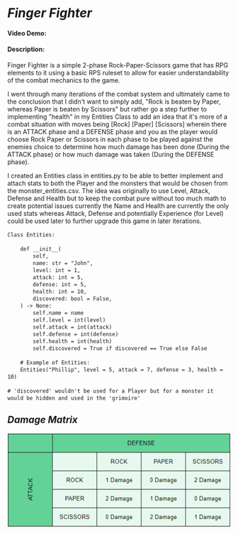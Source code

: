 # _**Finger Fighter**_
#### Video Demo:  <URL HERE>
#### Description: 
Finger Fighter is a simple 2-phase Rock-Paper-Scissors game that has RPG elements to it using a basic RPS ruleset to allow for easier understandability of the combat mechanics to the game.

I went through many iterations of the combat system and ultimately came to the conclusion that I didn't want to simply add, "Rock is beaten by Paper, whereas Paper is beaten by Scissors" but rather go a step further to implementing "health" in my Entities Class to add an idea that it's more of a combat situation with moves being [Rock] [Paper] [Scissors] wherein there is an ATTACK phase and a DEFENSE phase and you as the player would choose Rock Paper or Scissors in each phase to be played against the enemies choice to determine how much damage has been done (During the ATTACK phase) or how much damage was taken (During the DEFENSE phase).

I created an Entities class in entities.py to be able to better implement and attach stats to both the Player and the monsters that would be chosen from the monster_entities.csv. The idea was originally to use Level, Attack, Defense and Health but to keep the combat pure without too much math to create potential issues currently the Name and Health are currently the only used stats whereas Attack, Defense and potentially Experience (for Level) could be used later to further upgrade this game in later iterations.


```
Class Entities:

    def __init__(
        self,
        name: str = "John",
        level: int = 1,
        attack: int = 5,
        defense: int = 5,
        health: int = 10,
        discovered: bool = False,
    ) -> None:
        self.name = name
        self.level = int(level)
        self.attack = int(attack)
        self.defense = int(defense)
        self.health = int(health)
        self.discovered = True if discovered == True else False

    # Example of Entities: 
    Entities("Phillip", level = 5, attack = 7, defense = 3, health = 10)

# 'discovered' wouldn't be used for a Player but for a monster it would be hidden and used in the 'grimoire'
```

## *Damage Matrix*

![ATTACK/DEFENSE MATRIX](/images/attack_defense_matrix.png)